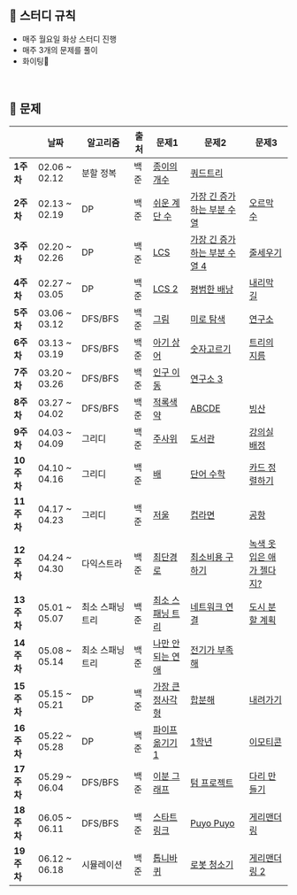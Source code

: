 ## 📘 스터디 규칙
* 매주 월요일 화상 스터디 진행
* 매주 3개의 문제를 풀이
* 화이팅👻
<br>

## 📘 문제
||날짜|알고리즘|출처|문제1|문제2|문제3|
|--|--|--|--|--|--|--|
|**1주차**|02.06 ~ 02.12|분할 정복|백준|[종이의 개수](https://www.acmicpc.net/problem/1780)|[쿼드트리](https://www.acmicpc.net/problem/1992)||
|**2주차**|02.13 ~ 02.19|DP|백준|[쉬운 계단 수](https://www.acmicpc.net/problem/10844)|[가장 긴 증가하는 부분 수열](https://www.acmicpc.net/problem/11053)|[오르막 수](https://www.acmicpc.net/problem/11057)|
|**3주차**|02.20 ~ 02.26|DP|백준|[LCS](https://www.acmicpc.net/problem/9251)|[가장 긴 증가하는 부분 수열 4](https://www.acmicpc.net/problem/14002)|[줄세우기](https://www.acmicpc.net/problem/2631)|
|**4주차**|02.27 ~ 03.05|DP|백준|[LCS 2](https://www.acmicpc.net/problem/9252)|[평범한 배낭](https://www.acmicpc.net/problem/12865)|[내리막 길](https://www.acmicpc.net/problem/1520)|
|**5주차**|03.06 ~ 03.12|DFS/BFS|백준|[그림](https://www.acmicpc.net/problem/1926)|[미로 탐색](https://www.acmicpc.net/problem/2178)|[연구소](https://www.acmicpc.net/problem/14502)|
|**6주차**|03.13 ~ 03.19|DFS/BFS|백준|[아기 상어](https://www.acmicpc.net/problem/16236)|[숫자고르기](https://www.acmicpc.net/problem/2668)|[트리의 지름](https://www.acmicpc.net/problem/1967)|
|**7주차**|03.20 ~ 03.26|DFS/BFS|백준|[인구 이동](https://www.acmicpc.net/problem/16234)|[연구소 3](https://www.acmicpc.net/problem/17142)||
|**8주차**|03.27 ~ 04.02|DFS/BFS|백준|[적록색약](https://www.acmicpc.net/problem/10026)|[ABCDE](https://www.acmicpc.net/problem/13023)|[빙산](https://www.acmicpc.net/problem/2573)|
|**9주차**|04.03 ~ 04.09|그리디|백준|[주사위](https://www.acmicpc.net/problem/1041)|[도서관](https://www.acmicpc.net/problem/1461)|[강의실 배정](https://www.acmicpc.net/problem/11000)|
|**10주차**|04.10 ~ 04.16|그리디|백준|[배](https://www.acmicpc.net/problem/1092)|[단어 수학](https://www.acmicpc.net/problem/1339)|[카드 정렬하기](https://www.acmicpc.net/problem/1715)|
|**11주차**|04.17 ~ 04.23|그리디|백준|[저울](https://www.acmicpc.net/problem/2437)|[컵라면](https://www.acmicpc.net/problem/1781)|[공항](https://www.acmicpc.net/problem/10775)|
|**12주차**|04.24 ~ 04.30|다익스트라|백준|[최단경로](https://www.acmicpc.net/problem/1753)|[최소비용 구하기](https://www.acmicpc.net/problem/1916)|[녹색 옷 입은 애가 젤다지?](https://www.acmicpc.net/problem/4485)|
|**13주차**|05.01 ~ 05.07|최소 스패닝 트리|백준|[최소 스패닝 트리](https://www.acmicpc.net/problem/1197)|[네트워크 연결](https://www.acmicpc.net/problem/1922)|[도시 분할 계획](https://www.acmicpc.net/problem/1647)|
|**14주차**|05.08 ~ 05.14|최소 스패닝 트리|백준|[나만 안되는 연애](https://www.acmicpc.net/problem/14621)|[전기가 부족해](https://www.acmicpc.net/problem/10423)|
|**15주차**|05.15 ~ 05.21|DP|백준|[가장 큰 정사각형](https://www.acmicpc.net/problem/1915)|[합분해](https://www.acmicpc.net/problem/2225)|[내려가기](https://www.acmicpc.net/problem/2096)|
|**16주차**|05.22 ~ 05.28|DP|백준|[파이프 옮기기 1](https://www.acmicpc.net/problem/17070)|[1학년](https://www.acmicpc.net/problem/5557)|[이모티콘](https://www.acmicpc.net/problem/14226)|
|**17주차**|05.29 ~ 06.04|DFS/BFS|백준|[이분 그래프](https://www.acmicpc.net/problem/1707)|[텀 프로젝트](https://www.acmicpc.net/problem/9466)|[다리 만들기](https://www.acmicpc.net/problem/2146)|
|**18주차**|06.05 ~ 06.11|DFS/BFS|백준|[스타트링크](https://www.acmicpc.net/problem/5014)|[Puyo Puyo](https://www.acmicpc.net/problem/11559)|[게리맨더링](https://www.acmicpc.net/problem/17471)|
|**19주차**|06.12 ~ 06.18|시뮬레이션|백준|[톱니바퀴](https://www.acmicpc.net/problem/14891)|[로봇 청소기](https://www.acmicpc.net/problem/14503)|[게리맨더링 2](https://www.acmicpc.net/problem/17779)|

<br>
